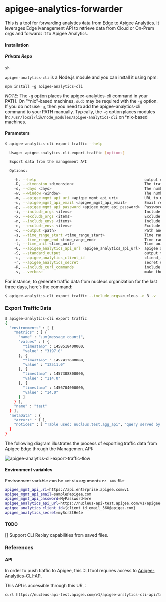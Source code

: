 # apigee-analytics-forwarder
This is a tool for forwarding analytics data from Edge to Apigee Analytics. It leverages Edge Management API to retrieve data from Cloud or On-Prem orgs and forwards it to Apigee Analytics.

#### <a name="installation"></a>Installation

##### Private Repo
`sh
`

`apigee-analytics-cli` is a Node.js module and you can install it using npm:

`npm install -g apigee-analytics-cli`

*NOTE*: The `-g` option places the apigee-analytics-cli command in your PATH. On "\*nix"-based machines, `sudo` may be required with the `-g` option. If you do not use `-g`, then you need to add the apigee-analytics-cli command to your PATH manually. Typically, the `-g` option places modules in: `/usr/local/lib/node_modules/apigee-analytics-cli` on *nix-based machines.

#### Parameters

```bash
$ apigee-analytics-cli export traffic --help

  Usage: apigee-analytics-cli-export-traffic [options]

  Export data from the management API

  Options:

    -h, --help                                                 output usage information
    -D, --dimension <dimension>                                The traffic dimension to collect. Valid dimensions: apiproducts, developer, apps, apiproxy(default)
    -d, --days <days>                                          The number of days to collect in retrograde. 3 by default
    -w, --window <window>                                      The number days to collect per request.  For example, you can collect a month of traffic one day at a time, 3 days at a time or 'N' days at a time.  Using this results in shorter-lived AX requests and can be used to reduce timeouts from AX API. 3 by default
    -m, --apigee_mgmt_api_uri <apigee_mgmt_api_uri>            URL to management API
    -u, --apigee_mgmt_api_email <apigee_mgmt_api_email>        Email registered on the Management API. See .env file to setup default value
    -p, --apigee_mgmt_api_password <apigee_mgmt_api_password>  Password associated to the email account
    -i, --include_orgs <items>                                 Include orgs from this list
    -x, --exclude_orgs <items>                                 Exclude orgs from this list
    -n, --include_envs <items>                                 Include environments from this list
    -e, --exclude_envs <items>                                 Exclude envs from this list
    -o, --output <path>                                        Path and filename to save output
    -s, --time_range_start <time_range_start>                  Time range start for querying traffic stats e.g. "03/01/2016 00:00"
    -e, --time_range_end <time_range_end>                      Time range end for querying traffic stats e.g. "04/01/2016 24:00"
    -t, --time_unit <time_unit>                                Time unit for traffic stats. Default week. Default units by hour. Valid time units: second, minute, hour, day, week
    -U, --apigee_analytics_api_url <apigee_analytics_api_url>  apigee analytics URL to submit the traffic output. Send a request to 360@apigee.com to request credentials.
    -S, --standard_output                                      output through the terminal (stdout). Output is sent to apigee-analytics api by default
    -c, --apigee_analytics_client_id                           cliend_id used to authenticate against apigee analytics api
    -r, --apigee_analytics_secret                              secret used to authenticate againts apigee analytics api
    -R, --include_curl_commands                                include sample cURL commands for debugging
    -v, --verbose                                              make the operation more talkative

```


For instance, to generate traffic data from nucleus organization for the last three days, here's the command:
```bash
$ apigee-analytics-cli export traffic --include_orgs=nucleus -d 3 -v
```

### Export Traffic Data

```bash
$ apigee-analytics-cli export traffic
{
  "environments" : [ {
    "metrics" : [ {
      "name" : "sum(message_count)",
      "values" : [ {
        "timestamp" : 1458518400000,
        "value" : "3197.0"
      }, {
        "timestamp" : 1457913600000,
        "value" : "12511.0"
      }, {
        "timestamp" : 1457308800000,
        "value" : "114.0"
      }, {
        "timestamp" : 1456704000000,
        "value" : "14.0"
      } ]
    } ],
    "name" : "test"
  } ],
  "metaData" : {
    "errors" : [ ],
    "notices" : [ "Table used: nucleus.test.agg_api", "query served by:f40183be-bad5-415d-af89-595e8fcb1fab", "source pg:3531549e-2563-4758-86ca-2de7ee7ca761" ]
  }
}
```

The following diagram illustrates the process of exporting traffic data from Apigee Edge through the Management API:

![apigee-analytics-cli-export-traffic-flow](https://gitlab.apigee.com/nucleus/apigee-analytics-cli/raw/master/images/apigee-analytics-cli-export-traffic-flow.png)

#### Environment variables
Environment variable can be set via arguments or ```.env``` file:

```bash
apigee_mgmt_api_uri=https://api.enterprise.apigee.com/v1
apigee_mgmt_api_email=sample@apigee.com
apigee_mgmt_api_password=MyPasswordHere
apigee_analytics_api_url=https://nucleus-api-test.apigee.com/v1/apigee-analytics-cli-api/traffic/orgs
apigee_analytics_client_id={client_id_email_360@apigee.com}
apigee_analytics_secret=myScr3tHe4e
```

#### TODO
[] Support CLI Replay capabilities from saved files.

### References

#### API
In order to push traffic to Apigee, this CLI tool requires access to [Apigee-Analytics-CLI-API](https://gitlab.apigee.com/nucleus/apigee-analytics-cli-api).

This API is accessible through this URL:
```bash
curl https://nucleus-api-test.apigee.com/v1/apigee-analytics-cli-api/traffic/orgs/{org_name} -v -X POST -H 'Content-Type:application/json' -u credentials:password
```
